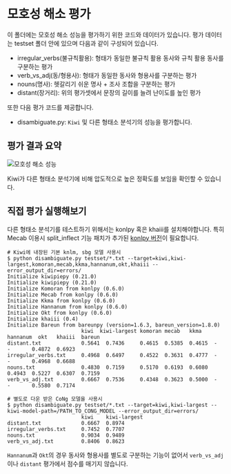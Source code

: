 # 모호성 해소 평가

이 폴더에는 모호성 해소 성능을 평가하기 위한 코드와 데이터가 있습니다. 평가 데이터는 testset 폴더 안에 있으며 다음과 같이 구성되어 있습니다.

* irregular_verbs(불규칙활용): 형태가 동일한 불규칙 활용 동사와 규칙 활용 동사를 구분하는 평가
* verb_vs_adj(동/형용사): 형태가 동일한 동사와 형용사를 구분하는 평가
* nouns(명사): 헷갈리기 쉬운 명사 + 조사 조합을 구분하는 평가
* distant(장거리): 위의 평가셋에서 문장의 길이를 늘려 난이도를 높인 평가

또한 다음 평가 코드를 제공합니다.

* disambiguate.py: `Kiwi` 및 다른 형태소 분석기의 성능을 평가합니다.

## 평가 결과 요약

![모호성 해소 성능](https://bab2min.github.io/kiwipiepy/images/DisambAcc.PNG)

Kiwi가 다른 형태소 분석기에 비해 압도적으로 높은 정확도를 보임을 확인할 수 있습니다.

## 직접 평가 실행해보기
다른 형태소 분석기를 테스트하기 위해서는 konlpy 혹은 khaiii를 설치해야합니다.
특히 Mecab 이용시 split_inflect 기능 패치가 추가된 [konlpy 버전](https://github.com/konlpy/konlpy/commit/d9206305195583c08400cb2237c837cc42df2e65)이 필요합니다.

```console
# Kiwi에 내장된 기본 knlm, sbg 모델 사용시
$ python disambiguate.py testset/*.txt --target=kiwi,kiwi-largest,komoran,mecab,kkma,hannanum,okt,khaiii --error_output_dir=errors/
Initialize kiwipiepy (0.21.0)
Initialize kiwipiepy (0.21.0)
Initialize Komoran from konlpy (0.6.0)
Initialize Mecab from konlpy (0.6.0)
Initialize Kkma from konlpy (0.6.0)
Initialize Hannanum from konlpy (0.6.0)
Initialize Okt from konlpy (0.6.0)
Initialize khaiii (0.4)
Initialize Bareun from bareunpy (version=1.6.3, bareun_version=1.8.0)
                        kiwi  kiwi-largest komoran mecab   kkma    hannanum  okt   khaiii  bareun
distant.txt             0.5641  0.7436     0.4615  0.5385  0.4615  -       -       0.4872  0.6923
irregular_verbs.txt     0.4968  0.6497     0.4522  0.3631  0.4777  -       -       0.4968  0.6688
nouns.txt               0.4830  0.7159     0.5170  0.6193  0.6080  0.4943  0.5227  0.6307  0.7159
verb_vs_adj.txt         0.6667  0.7536     0.4348  0.3623  0.5000  -       -       0.5580  0.7174

# 별도로 다운 받은 CoNg 모델을 사용시
$ python disambiguate.py testset/*.txt --target=kiwi,kiwi-largest --kiwi-model-path=/PATH_TO_CONG_MODEL --error_output_dir=errors/
                        kiwi    kiwi-largest
distant.txt             0.6667  0.8974
irregular_verbs.txt     0.7452  0.7707
nouns.txt               0.9034  0.9489
verb_vs_adj.txt         0.8406  0.8623
```

`Hannanum`과 `Okt`의 경우 동사와 형용사를 별도로 구분하는 기능이 없어서 `verb_vs_adj`이나 `distant` 평가에서 점수를 매기지 않습니다.
